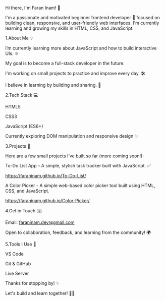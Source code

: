 Hi there, I'm Faran Inam! 👋

I'm a passionate and motivated beginner frontend developer 🚀 focused on building clean, responsive, and user-friendly web interfaces. I'm currently learning and growing my skills in HTML, CSS, and JavaScript.

1.About Me 💡

I’m currently learning more about JavaScript and how to build interactive UIs. ⚛️

My goal is to become a full-stack developer in the future.

I'm working on small projects to practice and improve every day. 🛠️

I believe in learning by building and sharing. 🤝

2.Tech Stack 💻

HTML5

CSS3

JavaScript (ES6+)

Currently exploring DOM manipulation and responsive design ✨

3.Projects 🚀

Here are a few small projects I’ve built so far (more coming soon!):

To-Do List App – A simple, stylish task tracker built with JavaScript. ✅

https://faraninam.github.io/To-Do-List/

A Color Picker - A simple web-based color picker tool built using HTML, CSS, and JavaScript.

https://faraninam.github.io/Color-Picker/

4.Get in Touch ✉️

Email: faraninam.dev@gmail.com

Open to collaboration, feedback, and learning from the community! 🌍

5.Tools I Use 🧰

VS Code

Git & GitHub

Live Server


Thanks for stopping by! ✨

Let's build and learn together! 🧑‍💻
